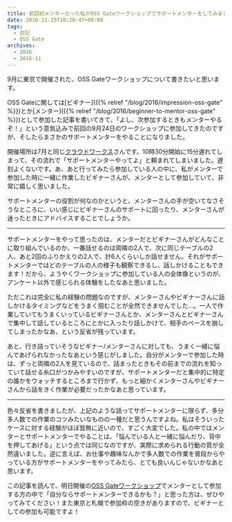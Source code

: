 ```yaml
---
title: 前回初メンターだった私がOSS Gateワークショップでサポートメンターをしてみました
date: 2016-11-25T18:20:47+09:00
tags:
  - 日記
  - OSS Gate
archives:
  - 2016
  - 2016-11
---
```


9月に東京で開催された、OSS Gateワークショップについて書きたいと思います。

OSS Gateに関しては[ビギナー]({{% relref "/blog/2016/impression-oss-gate" %}})とか[メンター]({{% relref "/blog/2016/beginner-to-mentor-oss-gate" %}})として参加した記事を書いてきて、「よし、次参加するときもメンターやるぞ！」という意気込みで前回の9月24日のワークショップに参加してきたのですが、そしたらまさかのサポートメンターをやることになりました。

開催場所は7月と同じ[クラウドワークス](http://cloudworks.jp/)さんです。10時30分開始に15分遅れてしまって、その流れで「サポートメンターやってよ」と頼まれてしまいました。遅刻よくないです。あ、あと行ってみたら参加している人の中に、私がメンターで参加した時に一緒に作業したビギナーさんが、メンターとして参加していて、非常に嬉しく思いました。

サポートメンターの役割が何なのかというと、メンターさんの手が空いてなさそうなところに、いい感じにビギナーさんのサポートに回ったり、メンターさんが迷ったときにアドバイスすることでしょうか。

-----

サポートメンターをやって思ったのは、メンターだとビギナーさんがどんなことに取り組んでいるのか、一番話せるのは両隣の2人で、次に同じテーブルの2人、あと2回のふりかえりの2人で、計6人くらいしか話せません。それがサポートメンターではどのテーブルの人の様子も観察できるし、話しかけることもできます！だから、ようやくワークショップに参加している人の全体像というのが、アンケート以外で感じられる体験をしたなあと思いました。

ただこれは完全に私の経験の問題なのですが、メンターさんやビギナーさんに話しかけるタイミングなどをうまく掴むことが全然できませんでした…。一人で作業していてもうまくいっているビギナーさんとか、メンターさんとビギナーさんで集中して話しているところにとかに入ったり話しかけて、相手のペースを崩してしまったかなあ、という反省が残っています。

あと、行き詰っていそうなビギナー/メンターさんに対しても、うまく一緒に悩んであげられなかったなあという感じがしました。自分がメンターで参加した時は、ずっと両隣の2人を見ているので、詰まったときもその前までの流れを知っていて話せる糸口がつかみやすいのですが、サポートメンターだと集中的に特定の誰かをウォッチするところまで行かず、もっと細かくメンターさんやビギナーさんから話をきく作業が必要だったかなあと思っています。

-----

色々反省を書きましたが、上記のような話ってサポートメンターに限らず、多分多人数での作業のコツみたいなものの一種だと思うんですよね。私はそういったケースに対する経験がほぼ皆無に近いので、すごく大変でした。私の中ではメンターとサポートメンターでやることは、「悩んでいる人と一緒に悩んだり、背中を押してあげる」という点では同じなのですが、実際に求められる行動の質が全然違いました。逆に言えば、お仕事や趣味なんかで多人数での作業を普段からやっている方がサポートメンターをやってみたら、とても良いんじゃないかなあと思います。

この記事を読んで、明日開催の[OSS Gateワークショップ](https://oss-gate.doorkeeper.jp/events/upcoming)でメンターとして参加する方の中で「自分ならサポートメンターできるかも？」と思った方は、ぜひやってみてください！また東京と札幌で参加枠の空きがありますので、ビギナーとしての参加も可能ですよ！
